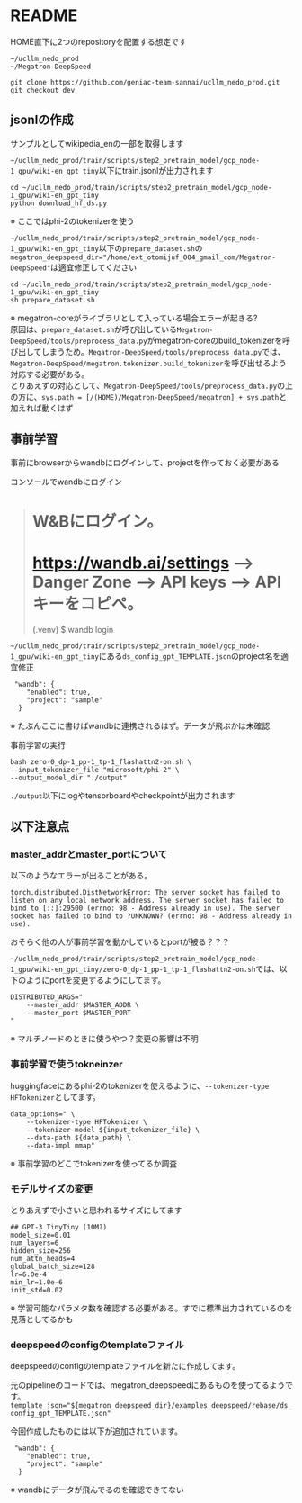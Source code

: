 # README
HOME直下に2つのrepositoryを配置する想定です

```
~/ucllm_nedo_prod
~/Megatron-DeepSpeed
```

```
git clone https://github.com/geniac-team-sannai/ucllm_nedo_prod.git
git checkout dev
```

## jsonlの作成
サンプルとしてwikipedia_enの一部を取得します

`~/ucllm_nedo_prod/train/scripts/step2_pretrain_model/gcp_node-1_gpu/wiki-en_gpt_tiny`以下にtrain.jsonlが出力されます

```
cd ~/ucllm_nedo_prod/train/scripts/step2_pretrain_model/gcp_node-1_gpu/wiki-en_gpt_tiny
python download_hf_ds.py
```

※ ここではphi-2のtokenizerを使う

`~/ucllm_nedo_prod/train/scripts/step2_pretrain_model/gcp_node-1_gpu/wiki-en_gpt_tiny`以下の`prepare_dataset.sh`の
`megatron_deepspeed_dir="/home/ext_otomijuf_004_gmail_com/Megatron-DeepSpeed"`は適宜修正してください

```
cd ~/ucllm_nedo_prod/train/scripts/step2_pretrain_model/gcp_node-1_gpu/wiki-en_gpt_tiny
sh prepare_dataset.sh
```

※ megatron-coreがライブラリとして入っている場合エラーが起きる?  
原因は、`prepare_dataset.sh`が呼び出している`Megatron-DeepSpeed/tools/preprocess_data.py`がmegatron-coreのbuild_tokenizerを呼び出してしまうため。`Megatron-DeepSpeed/tools/preprocess_data.py`では、`Megatron-DeepSpeed/megatron.tokenizer.build_tokenizer`を呼び出せるよう対応する必要がある。  
とりあえずの対応として、`Megatron-DeepSpeed/tools/preprocess_data.py`の上の方に、`sys.path = [/(HOME)/Megatron-DeepSpeed/megatron] + sys.path`と加えれば動くはず  


## 事前学習
事前にbrowserからwandbにログインして、projectを作っておく必要がある

コンソールでwandbにログイン
> # W&Bにログイン。
> # https://wandb.ai/settings --> Danger Zone --> API keys --> APIキーをコピペ。
> (.venv) $ wandb login

`~/ucllm_nedo_prod/train/scripts/step2_pretrain_model/gcp_node-1_gpu/wiki-en_gpt_tiny`にある`ds_config_gpt_TEMPLATE.json`のproject名を適宜修正

```
 "wandb": {
    "enabled": true,
    "project": "sample"
  }
```

※ たぶんここに書けばwandbに連携されるはず。データが飛ぶかは未確認

事前学習の実行

```
bash zero-0_dp-1_pp-1_tp-1_flashattn2-on.sh \
--input_tokenizer_file "microsoft/phi-2" \
--output_model_dir "./output"
```

`./output`以下にlogやtensorboardやcheckpointが出力されます


## 以下注意点
### master_addrとmaster_portについて
以下のようなエラーが出ることがある。
```
torch.distributed.DistNetworkError: The server socket has failed to listen on any local network address. The server socket has failed to bind to [::]:29500 (errno: 98 - Address already in use). The server socket has failed to bind to ?UNKNOWN? (errno: 98 - Address already in use).
```

おそらく他の人が事前学習を動かしているとportが被る？？？

`~/ucllm_nedo_prod/train/scripts/step2_pretrain_model/gcp_node-1_gpu/wiki-en_gpt_tiny/zero-0_dp-1_pp-1_tp-1_flashattn2-on.sh`では、以下のようにportを変更するようにしてます。

```
DISTRIBUTED_ARGS="
    --master_addr $MASTER_ADDR \
    --master_port $MASTER_PORT
"
```

※ マルチノードのときに使うやつ？変更の影響は不明

### 事前学習で使うtokneinzer
huggingfaceにあるphi-2のtokenizerを使えるように、`--tokenizer-type HFTokenizer`としてます。

```
data_options=" \
    --tokenizer-type HFTokenizer \
    --tokenizer-model ${input_tokenizer_file} \
    --data-path ${data_path} \
    --data-impl mmap"
```

※ 事前学習のどこでtokenizerを使ってるか調査


### モデルサイズの変更
とりあえずで小さいと思われるサイズにしてます

```
## GPT-3 TinyTiny (10M?)
model_size=0.01
num_layers=6
hidden_size=256
num_attn_heads=4
global_batch_size=128
lr=6.0e-4
min_lr=1.0e-6
init_std=0.02
```

※ 学習可能なパラメタ数を確認する必要がある。すでに標準出力されているのを見落としてるかも

### deepspeedのconfigのtemplateファイル
deepspeedのconfigのtemplateファイルを新たに作成してます。

元のpipelineのコードでは、megatron_deepspeedにあるものを使ってるようです。
`template_json="${megatron_deepspeed_dir}/examples_deepspeed/rebase/ds_config_gpt_TEMPLATE.json"`


今回作成したものには以下が追加されています。

```
 "wandb": {
    "enabled": true,
    "project": "sample"
  }
```

※ wandbにデータが飛んでるのを確認できてない
